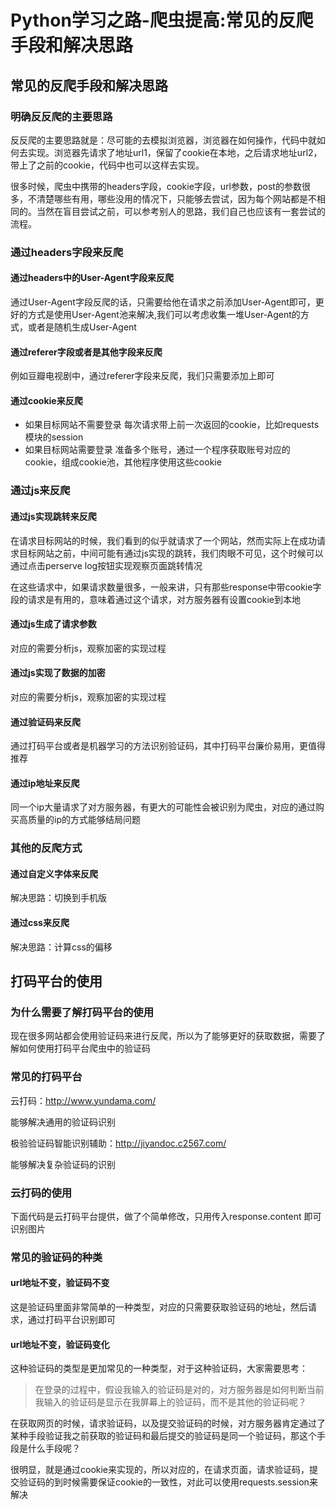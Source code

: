 # Python学习之路-爬虫提高:常见的反爬手段和解决思路


## 常见的反爬手段和解决思路

### 明确反反爬的主要思路

反反爬的主要思路就是：尽可能的去模拟浏览器，浏览器在如何操作，代码中就如何去实现。浏览器先请求了地址url1，保留了cookie在本地，之后请求地址url2，带上了之前的cookie，代码中也可以这样去实现。

很多时候，爬虫中携带的headers字段，cookie字段，url参数，post的参数很多，不清楚哪些有用，哪些没用的情况下，只能够去尝试，因为每个网站都是不相同的。当然在盲目尝试之前，可以参考别人的思路，我们自己也应该有一套尝试的流程。

### 通过headers字段来反爬

#### 通过headers中的User-Agent字段来反爬

通过User-Agent字段反爬的话，只需要给他在请求之前添加User-Agent即可，更好的方式是使用User-Agent池来解决,我们可以考虑收集一堆User-Agent的方式，或者是随机生成User-Agent

#### 通过referer字段或者是其他字段来反爬

例如豆瓣电视剧中，通过referer字段来反爬，我们只需要添加上即可

#### 通过cookie来反爬

- 如果目标网站不需要登录 每次请求带上前一次返回的cookie，比如requests模块的session
- 如果目标网站需要登录 准备多个账号，通过一个程序获取账号对应的cookie，组成cookie池，其他程序使用这些cookie

### 通过js来反爬

#### 通过js实现跳转来反爬

在请求目标网站的时候，我们看到的似乎就请求了一个网站，然而实际上在成功请求目标网站之前，中间可能有通过js实现的跳转，我们肉眼不可见，这个时候可以通过点击perserve log按钮实现观察页面跳转情况

在这些请求中，如果请求数量很多，一般来讲，只有那些response中带cookie字段的请求是有用的，意味着通过这个请求，对方服务器有设置cookie到本地

#### 通过js生成了请求参数

对应的需要分析js，观察加密的实现过程

#### 通过js实现了数据的加密

对应的需要分析js，观察加密的实现过程

#### 通过验证码来反爬

通过打码平台或者是机器学习的方法识别验证码，其中打码平台廉价易用，更值得推荐

#### 通过ip地址来反爬

同一个ip大量请求了对方服务器，有更大的可能性会被识别为爬虫，对应的通过购买高质量的ip的方式能够结局问题

### 其他的反爬方式

#### 通过自定义字体来反爬

解决思路：切换到手机版

#### 通过css来反爬

解决思路：计算css的偏移

## 打码平台的使用

### 为什么需要了解打码平台的使用

现在很多网站都会使用验证码来进行反爬，所以为了能够更好的获取数据，需要了解如何使用打码平台爬虫中的验证码

### 常见的打码平台

云打码：http://www.yundama.com/

能够解决通用的验证码识别

极验验证码智能识别辅助：http://jiyandoc.c2567.com/

能够解决复杂验证码的识别

### 云打码的使用

下面代码是云打码平台提供，做了个简单修改，只用传入response.content 即可识别图片

### 常见的验证码的种类

#### url地址不变，验证码不变

这是验证码里面非常简单的一种类型，对应的只需要获取验证码的地址，然后请求，通过打码平台识别即可

#### url地址不变，验证码变化

这种验证码的类型是更加常见的一种类型，对于这种验证码，大家需要思考：

> 在登录的过程中，假设我输入的验证码是对的，对方服务器是如何判断当前我输入的验证码是显示在我屏幕上的验证码，而不是其他的验证码呢？

在获取网页的时候，请求验证码，以及提交验证码的时候，对方服务器肯定通过了某种手段验证我之前获取的验证码和最后提交的验证码是同一个验证码，那这个手段是什么手段呢？

很明显，就是通过cookie来实现的，所以对应的，在请求页面，请求验证码，提交验证码的到时候需要保证cookie的一致性，对此可以使用requests.session来解决
